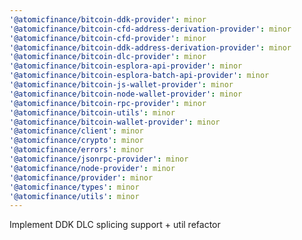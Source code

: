 ```yaml
---
'@atomicfinance/bitcoin-ddk-provider': minor
'@atomicfinance/bitcoin-cfd-address-derivation-provider': minor
'@atomicfinance/bitcoin-cfd-provider': minor
'@atomicfinance/bitcoin-ddk-address-derivation-provider': minor
'@atomicfinance/bitcoin-dlc-provider': minor
'@atomicfinance/bitcoin-esplora-api-provider': minor
'@atomicfinance/bitcoin-esplora-batch-api-provider': minor
'@atomicfinance/bitcoin-js-wallet-provider': minor
'@atomicfinance/bitcoin-node-wallet-provider': minor
'@atomicfinance/bitcoin-rpc-provider': minor
'@atomicfinance/bitcoin-utils': minor
'@atomicfinance/bitcoin-wallet-provider': minor
'@atomicfinance/client': minor
'@atomicfinance/crypto': minor
'@atomicfinance/errors': minor
'@atomicfinance/jsonrpc-provider': minor
'@atomicfinance/node-provider': minor
'@atomicfinance/provider': minor
'@atomicfinance/types': minor
'@atomicfinance/utils': minor
---
```


Implement DDK DLC splicing support + util refactor
